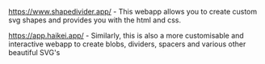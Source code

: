 https://www.shapedivider.app/ - This webapp allows you to create custom svg shapes and provides you with the html and css. 

https://app.haikei.app/ - Similarly, this is also a more customisable and interactive webapp to create blobs, dividers, spacers and various other beautiful SVG's